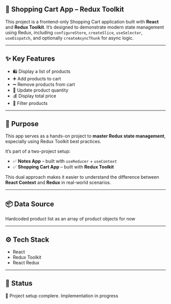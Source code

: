 ## 🛒 Shopping Cart App – Redux Toolkit

This project is a frontend-only Shopping Cart application built with **React** and **Redux Toolkit**. It’s designed to demonstrate modern state management using Redux, including `configureStore`, `createSlice`, `useSelector`, `useDispatch`, and optionally `createAsyncThunk` for async logic.

---

## ✨ Key Features

- 🛍️ Display a list of products  
- ➕ Add products to cart  
- ➖ Remove products from cart  
- 🔄 Update product quantity  
- 💰 Display total price   
- 🔎 Filter products  

---

## 🧠 Purpose

This app serves as a hands-on project to **master Redux state management**, especially using Redux Toolkit best practices.

It’s part of a two-project setup:
- ✅ **Notes App** – built with `useReducer` + `useContext`
- ✅ **Shopping Cart App** – built with **Redux Toolkit**

This dual approach makes it easier to understand the difference between **React Context** and **Redux** in real-world scenarios.

---

## 📦 Data Source

Hardcoded product list as an array of product objects for now

---

## ⚙️ Tech Stack

- React  
- Redux Toolkit  
- React Redux  

---

## 🚀 Status

🔧 Project setup complere. Implementation in progress
